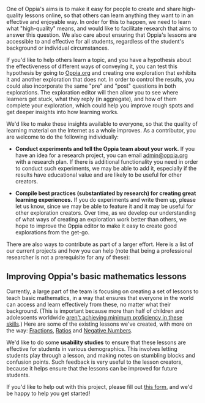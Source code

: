 One of Oppia's aims is to make it easy for people to create and share high-quality lessons online, so that others can learn anything they want to in an effective and enjoyable way. In order for this to happen, we need to learn what "high-quality" means, and would like to facilitate research that aims to answer this question. We also care about ensuring that Oppia's lessons are accessible to and effective for all students, regardless of the student's background or individual circumstances.

If you'd like to help others learn a topic, and you have a hypothesis about the effectiveness of different ways of conveying it, you can test this hypothesis by going to [Oppia.org](https://www.oppia.org) and creating one exploration that exhibits it and another exploration that does not. In order to control the results, you could also incorporate the same "pre" and "post" questions in both explorations. The exploration editor will then allow you to see where learners get stuck, what they reply (in aggregate), and how of them complete your exploration, which could help you improve rough spots and get deeper insights into how learning works.

We'd like to make these insights available to everyone, so that the quality of learning material on the Internet as a whole improves. As a contributor, you are welcome to do the following individually:

  * **Conduct experiments and tell the Oppia team about your work.** If you have an idea for a research project, you can email admin@oppia.org with a research plan. If there is additional functionality you need in order to conduct such experiments, we may be able to add it, especially if the results have educational value and are likely to be useful for other creators.

  * **Compile best practices (substantiated by research) for creating great learning experiences.** If you do experiments and write them up, please let us know, since we may be able to feature it and it may be useful for other exploration creators. Over time, as we develop our understanding of what ways of creating an exploration work better than others, we hope to improve the Oppia editor to make it easy to create good explorations from the get-go.

There are also ways to contribute as part of a larger effort. Here is a list of our current projects and how you can help (note that being a professional researcher is not a prerequisite for any of these):

## Improving Oppia's basic mathematics lessons

Currently, a large part of the team is focusing on creating a set of lessons to teach basic mathematics, in a way that ensures that everyone in the world can access and learn effectively from these, no matter what their background. (This is important because more than half of children and adolescents worldwide [aren't achieving minimum proficiency in these skills](http://uis.unesco.org/sites/default/files/documents/fs46-more-than-half-children-not-learning-en-2017.pdf).) Here are some of the existing lessons we've created, with more on the way: [Fractions](https://www.oppia.org/learn/maths/fractions), [Ratios](https://www.oppia.org/learn/maths/ratios) and [Negative Numbers](https://www.oppia.org/learn/maths/negative-numbers).

We'd like to do some **usability studies** to ensure that these lessons are effective for students in various demographics. This involves letting students play through a lesson, and making notes on stumbling blocks and confusion points. Such feedback is very useful to the lesson creators, because it helps ensure that the lessons can be improved for future students.

If you'd like to help out with this project, please fill out [this form](https://forms.gle/jEytndtgdsx7BrnV6), and we'd be happy to help you get started!
